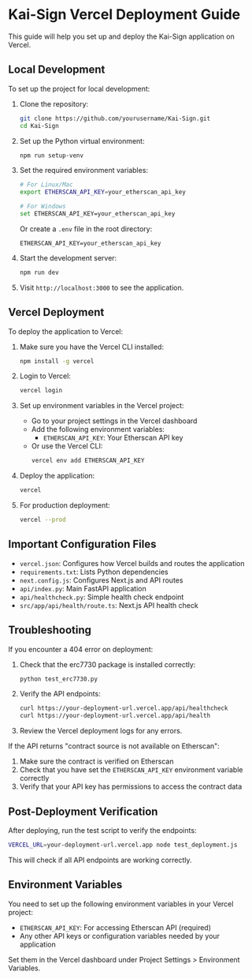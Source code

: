 # Kai-Sign Vercel Deployment Guide

This guide will help you set up and deploy the Kai-Sign application on Vercel.

## Local Development

To set up the project for local development:

1. Clone the repository:
   ```bash
   git clone https://github.com/yourusername/Kai-Sign.git
   cd Kai-Sign
   ```

2. Set up the Python virtual environment:
   ```bash
   npm run setup-venv
   ```

3. Set the required environment variables:
   ```bash
   # For Linux/Mac
   export ETHERSCAN_API_KEY=your_etherscan_api_key

   # For Windows
   set ETHERSCAN_API_KEY=your_etherscan_api_key
   ```

   Or create a `.env` file in the root directory:
   ```
   ETHERSCAN_API_KEY=your_etherscan_api_key
   ```

4. Start the development server:
   ```bash
   npm run dev
   ```

5. Visit `http://localhost:3000` to see the application.

## Vercel Deployment

To deploy the application to Vercel:

1. Make sure you have the Vercel CLI installed:
   ```bash
   npm install -g vercel
   ```

2. Login to Vercel:
   ```bash
   vercel login
   ```

3. Set up environment variables in the Vercel project:
   - Go to your project settings in the Vercel dashboard
   - Add the following environment variables:
     - `ETHERSCAN_API_KEY`: Your Etherscan API key
   - Or use the Vercel CLI:
     ```bash
     vercel env add ETHERSCAN_API_KEY
     ```

4. Deploy the application:
   ```bash
   vercel
   ```

5. For production deployment:
   ```bash
   vercel --prod
   ```

## Important Configuration Files

- `vercel.json`: Configures how Vercel builds and routes the application
- `requirements.txt`: Lists Python dependencies
- `next.config.js`: Configures Next.js and API routes
- `api/index.py`: Main FastAPI application
- `api/healthcheck.py`: Simple health check endpoint
- `src/app/api/health/route.ts`: Next.js API health check

## Troubleshooting

If you encounter a 404 error on deployment:

1. Check that the erc7730 package is installed correctly:
   ```bash
   python test_erc7730.py
   ```

2. Verify the API endpoints:
   ```bash
   curl https://your-deployment-url.vercel.app/api/healthcheck
   curl https://your-deployment-url.vercel.app/api/health
   ```

3. Review the Vercel deployment logs for any errors.

If the API returns "contract source is not available on Etherscan":

1. Make sure the contract is verified on Etherscan
2. Check that you have set the `ETHERSCAN_API_KEY` environment variable correctly
3. Verify that your API key has permissions to access the contract data

## Post-Deployment Verification

After deploying, run the test script to verify the endpoints:

```bash
VERCEL_URL=your-deployment-url.vercel.app node test_deployment.js
```

This will check if all API endpoints are working correctly.

## Environment Variables

You need to set up the following environment variables in your Vercel project:

- `ETHERSCAN_API_KEY`: For accessing Etherscan API (required)
- Any other API keys or configuration variables needed by your application

Set them in the Vercel dashboard under Project Settings > Environment Variables. 